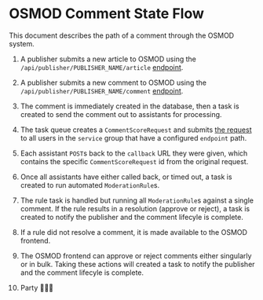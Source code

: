 # OSMOD Comment State Flow

This document describes the path of a comment through the OSMOD system.

1. A publisher submits a new article to OSMOD using the `/api/publisher/PUBLISHER_NAME/article` [endpoint](osmod_publisher_api.md).

2. A publisher submits a new comment to OSMOD using the `/api/publisher/PUBLISHER_NAME/comment` [endpoint](osmod_publisher_api.md).

3. The comment is immediately created in the database, then a task is created to send the comment out to assistants for processing.

4. The task queue creates a `CommentScoreRequest` and submits [the request](osmod_assistant_protocol.md) to all users in the `service` group that have a configured `endpoint` path.

5. Each assistant `POST`s back to the `callback` URL they were given, which contains the specific `CommentScoreRequest` id from the original request.

6. Once all assistants have either called back, or timed out, a task is created to run automated `ModerationRule`s.

7. The rule task is handled but running all `ModerationRule`s against a single comment. If the rule results in a resolution (approve or reject), a task is created to notify the publisher and the comment lifecyle is complete.

8. If a rule did not resolve a comment, it is made available to the OSMOD frontend.

9. The OSMOD frontend can approve or reject comments either singularly or in bulk. Taking these actions will created a task to notify the publisher and the comment lifecyle is complete.

10. Party 🎉🎉🎉
